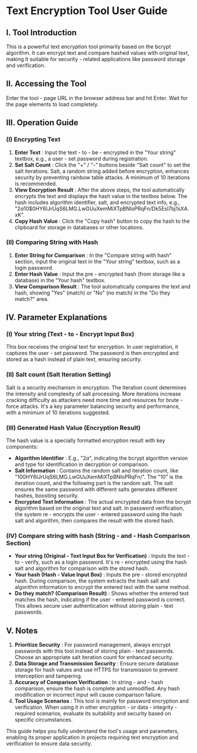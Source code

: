 # Text Encryption Tool User Guide

## I. Tool Introduction

This is a powerful text encryption tool primarily based on the bcrypt algorithm. It can encrypt text and compare hashed values with original text, making it suitable for security - related applications like password storage and verification.

## II. Accessing the Tool

Enter the tool - page URL in the browser address bar and hit Enter. Wait for the page elements to load completely.

## III. Operation Guide

### (I) Encrypting Text

  1. **Enter Text** : Input the text - to - be - encrypted in the "Your string" textbox, e.g., a user - set password during registration.
  2. **Set Salt Count** : Click the "+" / "-" buttons beside "Salt count" to set the salt iterations. Salt, a random string added before encryption, enhances security by preventing rainbow table attacks. A minimum of 10 iterations is recommended.
  3. **View Encryption Result** : After the above steps, the tool automatically encrypts the text and displays the hash value in the textbox below. The hash includes algorithm identifier, salt, and encrypted text info, e.g., "$2a$10$0HY6IJrUqS6LMG.LwGUuXemMiXTpBNloPRqFn/Dk5Esl7bj1sXA.xK".
  4. **Copy Hash Value** : Click the "Copy hash" button to copy the hash to the clipboard for storage in databases or other locations.

### (II) Comparing String with Hash

  1. **Enter String for Comparison** : In the "Compare string with hash" section, input the original text in the "Your string" textbox, such as a login password.
  2. **Enter Hash Value** : Input the pre - encrypted hash (from storage like a database) in the "Your hash" textbox.
  3. **View Comparison Result** : The tool automatically compares the text and hash, showing "Yes" (match) or "No" (no match) in the "Do they match?" area.

## IV. Parameter Explanations

### (I) Your string (Text - to - Encrypt Input Box)

This box receives the original text for encryption. In user registration, it captures the user - set password. The password is then encrypted and stored as a hash instead of plain text, ensuring security.

### (II) Salt count (Salt Iteration Setting)

Salt is a security mechanism in encryption. The iteration count determines the intensity and complexity of salt processing. More iterations increase cracking difficulty as attackers need more time and resources for brute - force attacks. It's a key parameter balancing security and performance, with a minimum of 10 iterations suggested.

### (III) Generated Hash Value (Encryption Result)

The hash value is a specially formatted encryption result with key components:

  * **Algorithm Identifier** : E.g., "$2a$", indicating the bcrypt algorithm version and type for identification in decryption or comparison.
  * **Salt Information** : Contains the random salt and iteration count, like "$10$0HY6IJrUqS6LMG.LwGUuXemMiXTpBNloPRqFn/". The "10" is the iteration count, and the following part is the random salt. The salt ensures the same password with different salts generates different hashes, boosting security.
  * **Encrypted Text Information** : The actual encrypted data from the bcrypt algorithm based on the original text and salt. In password verification, the system re - encrypts the user - entered password using the hash salt and algorithm, then compares the result with the stored hash.

### (IV) Compare string with hash (String - and - Hash Comparison Section)

  * **Your string (Original - Text Input Box for Verification)** : Inputs the text - to - verify, such as a login password. It's re - encrypted using the hash salt and algorithm for comparison with the stored hash.
  * **Your hash (Hash - Value Input Box)** : Inputs the pre - stored encrypted hash. During comparison, the system extracts the hash salt and algorithm information to encrypt the entered text with the same method.
  * **Do they match? (Comparison Result)** : Shows whether the entered text matches the hash, indicating if the user - entered password is correct. This allows secure user authentication without storing plain - text passwords.

## V. Notes

  1. **Prioritize Security** : For password management, always encrypt passwords with this tool instead of storing plain - text passwords. Choose an appropriate salt iteration count for enhanced security.
  2. **Data Storage and Transmission Security** : Ensure secure database storage for hash values and use HTTPS for transmission to prevent interception and tampering.
  3. **Accuracy of Comparison Verification** : In string - and - hash comparison, ensure the hash is complete and unmodified. Any hash modification or incorrect input will cause comparison failure.
  4. **Tool Usage Scenarios** : This tool is mainly for password encryption and verification. When using it in other encryption - or data - integrity - required scenarios, evaluate its suitability and security based on specific circumstances.

This guide helps you fully understand the tool's usage and parameters, enabling its proper application in projects requiring text encryption and verification to ensure data security.